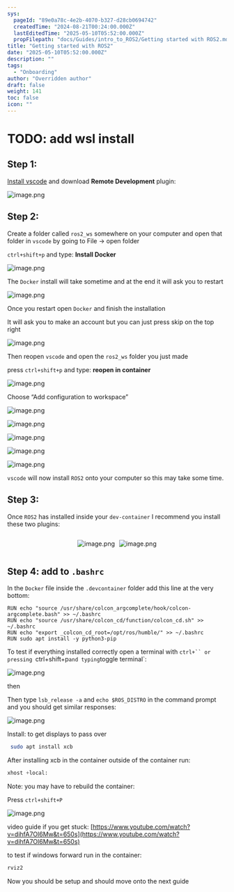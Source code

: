 ```yaml
---
sys:
  pageId: "89e0a78c-4e2b-4070-b327-d28cb0694742"
  createdTime: "2024-08-21T00:24:00.000Z"
  lastEditedTime: "2025-05-10T05:52:00.000Z"
  propFilepath: "docs/Guides/intro_to_ROS2/Getting started with ROS2.md"
title: "Getting started with ROS2"
date: "2025-05-10T05:52:00.000Z"
description: ""
tags:
  - "Onboarding"
author: "Overridden author"
draft: false
weight: 141
toc: false
icon: ""
---
```


# TODO: add wsl install

## Step 1:

[Install vscode](https://code.visualstudio.com/download) and download **Remote Development** plugin:

![image.png](https://prod-files-secure.s3.us-west-2.amazonaws.com/d518164a-d88e-44d1-a4ee-3adb3bd8bce0/efb52993-1881-4a40-b95e-6f020334f022/image.png?X-Amz-Algorithm=AWS4-HMAC-SHA256&X-Amz-Content-Sha256=UNSIGNED-PAYLOAD&X-Amz-Credential=ASIAZI2LB466UOEXPICL%2F20250605%2Fus-west-2%2Fs3%2Faws4_request&X-Amz-Date=20250605T071007Z&X-Amz-Expires=3600&X-Amz-Security-Token=IQoJb3JpZ2luX2VjEGYaCXVzLXdlc3QtMiJIMEYCIQCBmzTwLOVp3ASKuv2v%2BE2JXfKUgbWGi6c%2FVOeEUAES9wIhANNgOQmzI%2Bb%2B0WMaoF%2FiW26QO1E54pxGtLjg45A6KIm6Kv8DCD8QABoMNjM3NDIzMTgzODA1Igy8aUgyaHEZ%2FH78uwsq3APDocqRwc4Kjt8yqVE9sDc3EnK1l%2BLao40ggeaX21rxxg3pGxQ%2B5pvewhQ%2F9w57sa25iCYlMu1OC%2BSaRAtTFOaECAvPvbz%2FhhcVwMFCB5VXkZhrsqed8ePKysX%2BtY0%2BNGovGc%2FGunh0lYfVO2ATzohSDYhpgqLp10MuMn%2FUUGzUUF1C5lxWQGBLB5dVs0FEldOoXy7Cq2hKzg0cK9MQto1Ul38ZTLVBlRtGfI1vtSwSlqf27Nwjz94q0QZ3%2BRx1vNojvsnd0w1I9aVasVQuEuUVPn9gw5b9cd%2B%2Bpzz6O8SmnMgRU501uHx3D2SCLmgSSVf22rpbNKb%2Bb%2Fmz5UW4sD7q7G3E4JVmjuzGRulv988l93gzsnn1%2BeAfUcboApLevH3RsvR5tVDVuHaHWt3uuGCkXuUCCyYA3b1O%2BvrHKBoB5yLs%2B3H6ds%2BFjXGNQeRI5BK05nSVn5w7ML8R2IOQZNozi3MWtS2tfy2cS7tcbCK1AkTo%2FjGuKoGnsHSi0BwU4VlS5V%2FMt%2FmgNV1nVKVi%2BhJXgK32EiVXYnCJwKxEoS1ijLP2ZG4dSKVa9ogH230buTD8Cmx4hDwrUaxHKt7nMv3XQijRbh%2FWWdtrzrr2xIrrvvX3tmKsfmDIZc7oKzD15YTCBjqkAdIDwdF4erPNUeZzYsXv2wdXn8IkLg%2BuSj9kc61aq3BVUld5HrfJOAIRVOmgKr6Cs2tM%2Foqe47TZbGzSPNwNyGcwLlFtDJB%2BrHblw8yHHS%2BiTTfqX%2FgABiFkTZlOXX3P5Qnu2PhSE0YMYqiI1qgZ%2BjUVFnFajiXYhr1%2Bq0zHvrbqldBB0cP6F56umoBOWl6atoVFSGha1P6oUA%2Fo8m8UXcAwillD&X-Amz-Signature=854e120680214c88f3a66f8941a3801cc151d95ce283abbc0a51a7d0217a7169&X-Amz-SignedHeaders=host&x-id=GetObject)

## Step 2:

Create a folder called `ros2_ws` somewhere on your computer and open that folder in `vscode` by going to File → open folder 

`ctrl+shift+p` and type: **Install Docker**

![image.png](https://prod-files-secure.s3.us-west-2.amazonaws.com/d518164a-d88e-44d1-a4ee-3adb3bd8bce0/2269dc0e-1cd5-47ff-bceb-c04ad9b2eab0/image.png?X-Amz-Algorithm=AWS4-HMAC-SHA256&X-Amz-Content-Sha256=UNSIGNED-PAYLOAD&X-Amz-Credential=ASIAZI2LB466UOEXPICL%2F20250605%2Fus-west-2%2Fs3%2Faws4_request&X-Amz-Date=20250605T071007Z&X-Amz-Expires=3600&X-Amz-Security-Token=IQoJb3JpZ2luX2VjEGYaCXVzLXdlc3QtMiJIMEYCIQCBmzTwLOVp3ASKuv2v%2BE2JXfKUgbWGi6c%2FVOeEUAES9wIhANNgOQmzI%2Bb%2B0WMaoF%2FiW26QO1E54pxGtLjg45A6KIm6Kv8DCD8QABoMNjM3NDIzMTgzODA1Igy8aUgyaHEZ%2FH78uwsq3APDocqRwc4Kjt8yqVE9sDc3EnK1l%2BLao40ggeaX21rxxg3pGxQ%2B5pvewhQ%2F9w57sa25iCYlMu1OC%2BSaRAtTFOaECAvPvbz%2FhhcVwMFCB5VXkZhrsqed8ePKysX%2BtY0%2BNGovGc%2FGunh0lYfVO2ATzohSDYhpgqLp10MuMn%2FUUGzUUF1C5lxWQGBLB5dVs0FEldOoXy7Cq2hKzg0cK9MQto1Ul38ZTLVBlRtGfI1vtSwSlqf27Nwjz94q0QZ3%2BRx1vNojvsnd0w1I9aVasVQuEuUVPn9gw5b9cd%2B%2Bpzz6O8SmnMgRU501uHx3D2SCLmgSSVf22rpbNKb%2Bb%2Fmz5UW4sD7q7G3E4JVmjuzGRulv988l93gzsnn1%2BeAfUcboApLevH3RsvR5tVDVuHaHWt3uuGCkXuUCCyYA3b1O%2BvrHKBoB5yLs%2B3H6ds%2BFjXGNQeRI5BK05nSVn5w7ML8R2IOQZNozi3MWtS2tfy2cS7tcbCK1AkTo%2FjGuKoGnsHSi0BwU4VlS5V%2FMt%2FmgNV1nVKVi%2BhJXgK32EiVXYnCJwKxEoS1ijLP2ZG4dSKVa9ogH230buTD8Cmx4hDwrUaxHKt7nMv3XQijRbh%2FWWdtrzrr2xIrrvvX3tmKsfmDIZc7oKzD15YTCBjqkAdIDwdF4erPNUeZzYsXv2wdXn8IkLg%2BuSj9kc61aq3BVUld5HrfJOAIRVOmgKr6Cs2tM%2Foqe47TZbGzSPNwNyGcwLlFtDJB%2BrHblw8yHHS%2BiTTfqX%2FgABiFkTZlOXX3P5Qnu2PhSE0YMYqiI1qgZ%2BjUVFnFajiXYhr1%2Bq0zHvrbqldBB0cP6F56umoBOWl6atoVFSGha1P6oUA%2Fo8m8UXcAwillD&X-Amz-Signature=ff86e665acd5a107b54750f2e99e1549f9573b9c34028bdf4d40ed7ccd281d1c&X-Amz-SignedHeaders=host&x-id=GetObject)

The `Docker` install will take sometime and at the end it will ask you to restart

![image.png](https://prod-files-secure.s3.us-west-2.amazonaws.com/d518164a-d88e-44d1-a4ee-3adb3bd8bce0/ed233f78-be33-4b1f-b89c-9c346c0e961e/image.png?X-Amz-Algorithm=AWS4-HMAC-SHA256&X-Amz-Content-Sha256=UNSIGNED-PAYLOAD&X-Amz-Credential=ASIAZI2LB466UOEXPICL%2F20250605%2Fus-west-2%2Fs3%2Faws4_request&X-Amz-Date=20250605T071007Z&X-Amz-Expires=3600&X-Amz-Security-Token=IQoJb3JpZ2luX2VjEGYaCXVzLXdlc3QtMiJIMEYCIQCBmzTwLOVp3ASKuv2v%2BE2JXfKUgbWGi6c%2FVOeEUAES9wIhANNgOQmzI%2Bb%2B0WMaoF%2FiW26QO1E54pxGtLjg45A6KIm6Kv8DCD8QABoMNjM3NDIzMTgzODA1Igy8aUgyaHEZ%2FH78uwsq3APDocqRwc4Kjt8yqVE9sDc3EnK1l%2BLao40ggeaX21rxxg3pGxQ%2B5pvewhQ%2F9w57sa25iCYlMu1OC%2BSaRAtTFOaECAvPvbz%2FhhcVwMFCB5VXkZhrsqed8ePKysX%2BtY0%2BNGovGc%2FGunh0lYfVO2ATzohSDYhpgqLp10MuMn%2FUUGzUUF1C5lxWQGBLB5dVs0FEldOoXy7Cq2hKzg0cK9MQto1Ul38ZTLVBlRtGfI1vtSwSlqf27Nwjz94q0QZ3%2BRx1vNojvsnd0w1I9aVasVQuEuUVPn9gw5b9cd%2B%2Bpzz6O8SmnMgRU501uHx3D2SCLmgSSVf22rpbNKb%2Bb%2Fmz5UW4sD7q7G3E4JVmjuzGRulv988l93gzsnn1%2BeAfUcboApLevH3RsvR5tVDVuHaHWt3uuGCkXuUCCyYA3b1O%2BvrHKBoB5yLs%2B3H6ds%2BFjXGNQeRI5BK05nSVn5w7ML8R2IOQZNozi3MWtS2tfy2cS7tcbCK1AkTo%2FjGuKoGnsHSi0BwU4VlS5V%2FMt%2FmgNV1nVKVi%2BhJXgK32EiVXYnCJwKxEoS1ijLP2ZG4dSKVa9ogH230buTD8Cmx4hDwrUaxHKt7nMv3XQijRbh%2FWWdtrzrr2xIrrvvX3tmKsfmDIZc7oKzD15YTCBjqkAdIDwdF4erPNUeZzYsXv2wdXn8IkLg%2BuSj9kc61aq3BVUld5HrfJOAIRVOmgKr6Cs2tM%2Foqe47TZbGzSPNwNyGcwLlFtDJB%2BrHblw8yHHS%2BiTTfqX%2FgABiFkTZlOXX3P5Qnu2PhSE0YMYqiI1qgZ%2BjUVFnFajiXYhr1%2Bq0zHvrbqldBB0cP6F56umoBOWl6atoVFSGha1P6oUA%2Fo8m8UXcAwillD&X-Amz-Signature=59f47dd5cf124e6a2c62127e9b2a478b0b942394a3f0d68bc53fad746fa5d43c&X-Amz-SignedHeaders=host&x-id=GetObject)

Once you restart open `Docker` and finish the installation

It will ask you to make an account but you can just press skip on the top right

![image.png](https://prod-files-secure.s3.us-west-2.amazonaws.com/d518164a-d88e-44d1-a4ee-3adb3bd8bce0/21010ad9-1659-4fd9-9f59-9932a09b2a3d/image.png?X-Amz-Algorithm=AWS4-HMAC-SHA256&X-Amz-Content-Sha256=UNSIGNED-PAYLOAD&X-Amz-Credential=ASIAZI2LB466UOEXPICL%2F20250605%2Fus-west-2%2Fs3%2Faws4_request&X-Amz-Date=20250605T071007Z&X-Amz-Expires=3600&X-Amz-Security-Token=IQoJb3JpZ2luX2VjEGYaCXVzLXdlc3QtMiJIMEYCIQCBmzTwLOVp3ASKuv2v%2BE2JXfKUgbWGi6c%2FVOeEUAES9wIhANNgOQmzI%2Bb%2B0WMaoF%2FiW26QO1E54pxGtLjg45A6KIm6Kv8DCD8QABoMNjM3NDIzMTgzODA1Igy8aUgyaHEZ%2FH78uwsq3APDocqRwc4Kjt8yqVE9sDc3EnK1l%2BLao40ggeaX21rxxg3pGxQ%2B5pvewhQ%2F9w57sa25iCYlMu1OC%2BSaRAtTFOaECAvPvbz%2FhhcVwMFCB5VXkZhrsqed8ePKysX%2BtY0%2BNGovGc%2FGunh0lYfVO2ATzohSDYhpgqLp10MuMn%2FUUGzUUF1C5lxWQGBLB5dVs0FEldOoXy7Cq2hKzg0cK9MQto1Ul38ZTLVBlRtGfI1vtSwSlqf27Nwjz94q0QZ3%2BRx1vNojvsnd0w1I9aVasVQuEuUVPn9gw5b9cd%2B%2Bpzz6O8SmnMgRU501uHx3D2SCLmgSSVf22rpbNKb%2Bb%2Fmz5UW4sD7q7G3E4JVmjuzGRulv988l93gzsnn1%2BeAfUcboApLevH3RsvR5tVDVuHaHWt3uuGCkXuUCCyYA3b1O%2BvrHKBoB5yLs%2B3H6ds%2BFjXGNQeRI5BK05nSVn5w7ML8R2IOQZNozi3MWtS2tfy2cS7tcbCK1AkTo%2FjGuKoGnsHSi0BwU4VlS5V%2FMt%2FmgNV1nVKVi%2BhJXgK32EiVXYnCJwKxEoS1ijLP2ZG4dSKVa9ogH230buTD8Cmx4hDwrUaxHKt7nMv3XQijRbh%2FWWdtrzrr2xIrrvvX3tmKsfmDIZc7oKzD15YTCBjqkAdIDwdF4erPNUeZzYsXv2wdXn8IkLg%2BuSj9kc61aq3BVUld5HrfJOAIRVOmgKr6Cs2tM%2Foqe47TZbGzSPNwNyGcwLlFtDJB%2BrHblw8yHHS%2BiTTfqX%2FgABiFkTZlOXX3P5Qnu2PhSE0YMYqiI1qgZ%2BjUVFnFajiXYhr1%2Bq0zHvrbqldBB0cP6F56umoBOWl6atoVFSGha1P6oUA%2Fo8m8UXcAwillD&X-Amz-Signature=9304af25dd4b8887f4c5f10b60854d914d259512f959235859f5bcdceacd81c9&X-Amz-SignedHeaders=host&x-id=GetObject)

Then reopen `vscode` and open the `ros2_ws` folder you just made

press `ctrl+shift+p` and type: **reopen in container**

![image.png](https://prod-files-secure.s3.us-west-2.amazonaws.com/d518164a-d88e-44d1-a4ee-3adb3bd8bce0/4e93b8c2-41ad-488c-8095-c74205196118/image.png?X-Amz-Algorithm=AWS4-HMAC-SHA256&X-Amz-Content-Sha256=UNSIGNED-PAYLOAD&X-Amz-Credential=ASIAZI2LB466UOEXPICL%2F20250605%2Fus-west-2%2Fs3%2Faws4_request&X-Amz-Date=20250605T071007Z&X-Amz-Expires=3600&X-Amz-Security-Token=IQoJb3JpZ2luX2VjEGYaCXVzLXdlc3QtMiJIMEYCIQCBmzTwLOVp3ASKuv2v%2BE2JXfKUgbWGi6c%2FVOeEUAES9wIhANNgOQmzI%2Bb%2B0WMaoF%2FiW26QO1E54pxGtLjg45A6KIm6Kv8DCD8QABoMNjM3NDIzMTgzODA1Igy8aUgyaHEZ%2FH78uwsq3APDocqRwc4Kjt8yqVE9sDc3EnK1l%2BLao40ggeaX21rxxg3pGxQ%2B5pvewhQ%2F9w57sa25iCYlMu1OC%2BSaRAtTFOaECAvPvbz%2FhhcVwMFCB5VXkZhrsqed8ePKysX%2BtY0%2BNGovGc%2FGunh0lYfVO2ATzohSDYhpgqLp10MuMn%2FUUGzUUF1C5lxWQGBLB5dVs0FEldOoXy7Cq2hKzg0cK9MQto1Ul38ZTLVBlRtGfI1vtSwSlqf27Nwjz94q0QZ3%2BRx1vNojvsnd0w1I9aVasVQuEuUVPn9gw5b9cd%2B%2Bpzz6O8SmnMgRU501uHx3D2SCLmgSSVf22rpbNKb%2Bb%2Fmz5UW4sD7q7G3E4JVmjuzGRulv988l93gzsnn1%2BeAfUcboApLevH3RsvR5tVDVuHaHWt3uuGCkXuUCCyYA3b1O%2BvrHKBoB5yLs%2B3H6ds%2BFjXGNQeRI5BK05nSVn5w7ML8R2IOQZNozi3MWtS2tfy2cS7tcbCK1AkTo%2FjGuKoGnsHSi0BwU4VlS5V%2FMt%2FmgNV1nVKVi%2BhJXgK32EiVXYnCJwKxEoS1ijLP2ZG4dSKVa9ogH230buTD8Cmx4hDwrUaxHKt7nMv3XQijRbh%2FWWdtrzrr2xIrrvvX3tmKsfmDIZc7oKzD15YTCBjqkAdIDwdF4erPNUeZzYsXv2wdXn8IkLg%2BuSj9kc61aq3BVUld5HrfJOAIRVOmgKr6Cs2tM%2Foqe47TZbGzSPNwNyGcwLlFtDJB%2BrHblw8yHHS%2BiTTfqX%2FgABiFkTZlOXX3P5Qnu2PhSE0YMYqiI1qgZ%2BjUVFnFajiXYhr1%2Bq0zHvrbqldBB0cP6F56umoBOWl6atoVFSGha1P6oUA%2Fo8m8UXcAwillD&X-Amz-Signature=74c098097e81383af8e59f5c8e8c950f140d145fbccc58209259974a3d9ec78e&X-Amz-SignedHeaders=host&x-id=GetObject)

Choose “Add configuration to workspace”

![image.png](https://prod-files-secure.s3.us-west-2.amazonaws.com/d518164a-d88e-44d1-a4ee-3adb3bd8bce0/9560b282-5060-4989-ba37-97e7b2c22476/image.png?X-Amz-Algorithm=AWS4-HMAC-SHA256&X-Amz-Content-Sha256=UNSIGNED-PAYLOAD&X-Amz-Credential=ASIAZI2LB466UOEXPICL%2F20250605%2Fus-west-2%2Fs3%2Faws4_request&X-Amz-Date=20250605T071007Z&X-Amz-Expires=3600&X-Amz-Security-Token=IQoJb3JpZ2luX2VjEGYaCXVzLXdlc3QtMiJIMEYCIQCBmzTwLOVp3ASKuv2v%2BE2JXfKUgbWGi6c%2FVOeEUAES9wIhANNgOQmzI%2Bb%2B0WMaoF%2FiW26QO1E54pxGtLjg45A6KIm6Kv8DCD8QABoMNjM3NDIzMTgzODA1Igy8aUgyaHEZ%2FH78uwsq3APDocqRwc4Kjt8yqVE9sDc3EnK1l%2BLao40ggeaX21rxxg3pGxQ%2B5pvewhQ%2F9w57sa25iCYlMu1OC%2BSaRAtTFOaECAvPvbz%2FhhcVwMFCB5VXkZhrsqed8ePKysX%2BtY0%2BNGovGc%2FGunh0lYfVO2ATzohSDYhpgqLp10MuMn%2FUUGzUUF1C5lxWQGBLB5dVs0FEldOoXy7Cq2hKzg0cK9MQto1Ul38ZTLVBlRtGfI1vtSwSlqf27Nwjz94q0QZ3%2BRx1vNojvsnd0w1I9aVasVQuEuUVPn9gw5b9cd%2B%2Bpzz6O8SmnMgRU501uHx3D2SCLmgSSVf22rpbNKb%2Bb%2Fmz5UW4sD7q7G3E4JVmjuzGRulv988l93gzsnn1%2BeAfUcboApLevH3RsvR5tVDVuHaHWt3uuGCkXuUCCyYA3b1O%2BvrHKBoB5yLs%2B3H6ds%2BFjXGNQeRI5BK05nSVn5w7ML8R2IOQZNozi3MWtS2tfy2cS7tcbCK1AkTo%2FjGuKoGnsHSi0BwU4VlS5V%2FMt%2FmgNV1nVKVi%2BhJXgK32EiVXYnCJwKxEoS1ijLP2ZG4dSKVa9ogH230buTD8Cmx4hDwrUaxHKt7nMv3XQijRbh%2FWWdtrzrr2xIrrvvX3tmKsfmDIZc7oKzD15YTCBjqkAdIDwdF4erPNUeZzYsXv2wdXn8IkLg%2BuSj9kc61aq3BVUld5HrfJOAIRVOmgKr6Cs2tM%2Foqe47TZbGzSPNwNyGcwLlFtDJB%2BrHblw8yHHS%2BiTTfqX%2FgABiFkTZlOXX3P5Qnu2PhSE0YMYqiI1qgZ%2BjUVFnFajiXYhr1%2Bq0zHvrbqldBB0cP6F56umoBOWl6atoVFSGha1P6oUA%2Fo8m8UXcAwillD&X-Amz-Signature=4bfdf38a72d93f68cc13e4bae26142d8952a027559bc10086c3b1f3b67fcd486&X-Amz-SignedHeaders=host&x-id=GetObject)

![image.png](https://prod-files-secure.s3.us-west-2.amazonaws.com/d518164a-d88e-44d1-a4ee-3adb3bd8bce0/2ee63f81-886b-48e8-a553-dc6e5eac99e4/image.png?X-Amz-Algorithm=AWS4-HMAC-SHA256&X-Amz-Content-Sha256=UNSIGNED-PAYLOAD&X-Amz-Credential=ASIAZI2LB466UOEXPICL%2F20250605%2Fus-west-2%2Fs3%2Faws4_request&X-Amz-Date=20250605T071007Z&X-Amz-Expires=3600&X-Amz-Security-Token=IQoJb3JpZ2luX2VjEGYaCXVzLXdlc3QtMiJIMEYCIQCBmzTwLOVp3ASKuv2v%2BE2JXfKUgbWGi6c%2FVOeEUAES9wIhANNgOQmzI%2Bb%2B0WMaoF%2FiW26QO1E54pxGtLjg45A6KIm6Kv8DCD8QABoMNjM3NDIzMTgzODA1Igy8aUgyaHEZ%2FH78uwsq3APDocqRwc4Kjt8yqVE9sDc3EnK1l%2BLao40ggeaX21rxxg3pGxQ%2B5pvewhQ%2F9w57sa25iCYlMu1OC%2BSaRAtTFOaECAvPvbz%2FhhcVwMFCB5VXkZhrsqed8ePKysX%2BtY0%2BNGovGc%2FGunh0lYfVO2ATzohSDYhpgqLp10MuMn%2FUUGzUUF1C5lxWQGBLB5dVs0FEldOoXy7Cq2hKzg0cK9MQto1Ul38ZTLVBlRtGfI1vtSwSlqf27Nwjz94q0QZ3%2BRx1vNojvsnd0w1I9aVasVQuEuUVPn9gw5b9cd%2B%2Bpzz6O8SmnMgRU501uHx3D2SCLmgSSVf22rpbNKb%2Bb%2Fmz5UW4sD7q7G3E4JVmjuzGRulv988l93gzsnn1%2BeAfUcboApLevH3RsvR5tVDVuHaHWt3uuGCkXuUCCyYA3b1O%2BvrHKBoB5yLs%2B3H6ds%2BFjXGNQeRI5BK05nSVn5w7ML8R2IOQZNozi3MWtS2tfy2cS7tcbCK1AkTo%2FjGuKoGnsHSi0BwU4VlS5V%2FMt%2FmgNV1nVKVi%2BhJXgK32EiVXYnCJwKxEoS1ijLP2ZG4dSKVa9ogH230buTD8Cmx4hDwrUaxHKt7nMv3XQijRbh%2FWWdtrzrr2xIrrvvX3tmKsfmDIZc7oKzD15YTCBjqkAdIDwdF4erPNUeZzYsXv2wdXn8IkLg%2BuSj9kc61aq3BVUld5HrfJOAIRVOmgKr6Cs2tM%2Foqe47TZbGzSPNwNyGcwLlFtDJB%2BrHblw8yHHS%2BiTTfqX%2FgABiFkTZlOXX3P5Qnu2PhSE0YMYqiI1qgZ%2BjUVFnFajiXYhr1%2Bq0zHvrbqldBB0cP6F56umoBOWl6atoVFSGha1P6oUA%2Fo8m8UXcAwillD&X-Amz-Signature=6dce7aecd174c914e05b942a4147d2b709b7d075f48399bd83bcbde215aecbe4&X-Amz-SignedHeaders=host&x-id=GetObject)

![image.png](https://prod-files-secure.s3.us-west-2.amazonaws.com/d518164a-d88e-44d1-a4ee-3adb3bd8bce0/ae1580b2-b048-407e-aed9-b584224a7a04/image.png?X-Amz-Algorithm=AWS4-HMAC-SHA256&X-Amz-Content-Sha256=UNSIGNED-PAYLOAD&X-Amz-Credential=ASIAZI2LB466UOEXPICL%2F20250605%2Fus-west-2%2Fs3%2Faws4_request&X-Amz-Date=20250605T071007Z&X-Amz-Expires=3600&X-Amz-Security-Token=IQoJb3JpZ2luX2VjEGYaCXVzLXdlc3QtMiJIMEYCIQCBmzTwLOVp3ASKuv2v%2BE2JXfKUgbWGi6c%2FVOeEUAES9wIhANNgOQmzI%2Bb%2B0WMaoF%2FiW26QO1E54pxGtLjg45A6KIm6Kv8DCD8QABoMNjM3NDIzMTgzODA1Igy8aUgyaHEZ%2FH78uwsq3APDocqRwc4Kjt8yqVE9sDc3EnK1l%2BLao40ggeaX21rxxg3pGxQ%2B5pvewhQ%2F9w57sa25iCYlMu1OC%2BSaRAtTFOaECAvPvbz%2FhhcVwMFCB5VXkZhrsqed8ePKysX%2BtY0%2BNGovGc%2FGunh0lYfVO2ATzohSDYhpgqLp10MuMn%2FUUGzUUF1C5lxWQGBLB5dVs0FEldOoXy7Cq2hKzg0cK9MQto1Ul38ZTLVBlRtGfI1vtSwSlqf27Nwjz94q0QZ3%2BRx1vNojvsnd0w1I9aVasVQuEuUVPn9gw5b9cd%2B%2Bpzz6O8SmnMgRU501uHx3D2SCLmgSSVf22rpbNKb%2Bb%2Fmz5UW4sD7q7G3E4JVmjuzGRulv988l93gzsnn1%2BeAfUcboApLevH3RsvR5tVDVuHaHWt3uuGCkXuUCCyYA3b1O%2BvrHKBoB5yLs%2B3H6ds%2BFjXGNQeRI5BK05nSVn5w7ML8R2IOQZNozi3MWtS2tfy2cS7tcbCK1AkTo%2FjGuKoGnsHSi0BwU4VlS5V%2FMt%2FmgNV1nVKVi%2BhJXgK32EiVXYnCJwKxEoS1ijLP2ZG4dSKVa9ogH230buTD8Cmx4hDwrUaxHKt7nMv3XQijRbh%2FWWdtrzrr2xIrrvvX3tmKsfmDIZc7oKzD15YTCBjqkAdIDwdF4erPNUeZzYsXv2wdXn8IkLg%2BuSj9kc61aq3BVUld5HrfJOAIRVOmgKr6Cs2tM%2Foqe47TZbGzSPNwNyGcwLlFtDJB%2BrHblw8yHHS%2BiTTfqX%2FgABiFkTZlOXX3P5Qnu2PhSE0YMYqiI1qgZ%2BjUVFnFajiXYhr1%2Bq0zHvrbqldBB0cP6F56umoBOWl6atoVFSGha1P6oUA%2Fo8m8UXcAwillD&X-Amz-Signature=835657edb3bd026db7e40b34326109d5a6628b1c87cf0538dcad55c1647d9320&X-Amz-SignedHeaders=host&x-id=GetObject)

![image.png](https://prod-files-secure.s3.us-west-2.amazonaws.com/d518164a-d88e-44d1-a4ee-3adb3bd8bce0/53255b28-f75e-430f-b9e3-c0ac8577e42b/image.png?X-Amz-Algorithm=AWS4-HMAC-SHA256&X-Amz-Content-Sha256=UNSIGNED-PAYLOAD&X-Amz-Credential=ASIAZI2LB466UOEXPICL%2F20250605%2Fus-west-2%2Fs3%2Faws4_request&X-Amz-Date=20250605T071007Z&X-Amz-Expires=3600&X-Amz-Security-Token=IQoJb3JpZ2luX2VjEGYaCXVzLXdlc3QtMiJIMEYCIQCBmzTwLOVp3ASKuv2v%2BE2JXfKUgbWGi6c%2FVOeEUAES9wIhANNgOQmzI%2Bb%2B0WMaoF%2FiW26QO1E54pxGtLjg45A6KIm6Kv8DCD8QABoMNjM3NDIzMTgzODA1Igy8aUgyaHEZ%2FH78uwsq3APDocqRwc4Kjt8yqVE9sDc3EnK1l%2BLao40ggeaX21rxxg3pGxQ%2B5pvewhQ%2F9w57sa25iCYlMu1OC%2BSaRAtTFOaECAvPvbz%2FhhcVwMFCB5VXkZhrsqed8ePKysX%2BtY0%2BNGovGc%2FGunh0lYfVO2ATzohSDYhpgqLp10MuMn%2FUUGzUUF1C5lxWQGBLB5dVs0FEldOoXy7Cq2hKzg0cK9MQto1Ul38ZTLVBlRtGfI1vtSwSlqf27Nwjz94q0QZ3%2BRx1vNojvsnd0w1I9aVasVQuEuUVPn9gw5b9cd%2B%2Bpzz6O8SmnMgRU501uHx3D2SCLmgSSVf22rpbNKb%2Bb%2Fmz5UW4sD7q7G3E4JVmjuzGRulv988l93gzsnn1%2BeAfUcboApLevH3RsvR5tVDVuHaHWt3uuGCkXuUCCyYA3b1O%2BvrHKBoB5yLs%2B3H6ds%2BFjXGNQeRI5BK05nSVn5w7ML8R2IOQZNozi3MWtS2tfy2cS7tcbCK1AkTo%2FjGuKoGnsHSi0BwU4VlS5V%2FMt%2FmgNV1nVKVi%2BhJXgK32EiVXYnCJwKxEoS1ijLP2ZG4dSKVa9ogH230buTD8Cmx4hDwrUaxHKt7nMv3XQijRbh%2FWWdtrzrr2xIrrvvX3tmKsfmDIZc7oKzD15YTCBjqkAdIDwdF4erPNUeZzYsXv2wdXn8IkLg%2BuSj9kc61aq3BVUld5HrfJOAIRVOmgKr6Cs2tM%2Foqe47TZbGzSPNwNyGcwLlFtDJB%2BrHblw8yHHS%2BiTTfqX%2FgABiFkTZlOXX3P5Qnu2PhSE0YMYqiI1qgZ%2BjUVFnFajiXYhr1%2Bq0zHvrbqldBB0cP6F56umoBOWl6atoVFSGha1P6oUA%2Fo8m8UXcAwillD&X-Amz-Signature=df2ae496c3890571edb62663210f572c5438e4b97d243d4b9eb4948853dd6706&X-Amz-SignedHeaders=host&x-id=GetObject)

![image.png](https://prod-files-secure.s3.us-west-2.amazonaws.com/d518164a-d88e-44d1-a4ee-3adb3bd8bce0/7c562767-5af9-4ffb-97d1-327bcdf4ee00/image.png?X-Amz-Algorithm=AWS4-HMAC-SHA256&X-Amz-Content-Sha256=UNSIGNED-PAYLOAD&X-Amz-Credential=ASIAZI2LB466UOEXPICL%2F20250605%2Fus-west-2%2Fs3%2Faws4_request&X-Amz-Date=20250605T071007Z&X-Amz-Expires=3600&X-Amz-Security-Token=IQoJb3JpZ2luX2VjEGYaCXVzLXdlc3QtMiJIMEYCIQCBmzTwLOVp3ASKuv2v%2BE2JXfKUgbWGi6c%2FVOeEUAES9wIhANNgOQmzI%2Bb%2B0WMaoF%2FiW26QO1E54pxGtLjg45A6KIm6Kv8DCD8QABoMNjM3NDIzMTgzODA1Igy8aUgyaHEZ%2FH78uwsq3APDocqRwc4Kjt8yqVE9sDc3EnK1l%2BLao40ggeaX21rxxg3pGxQ%2B5pvewhQ%2F9w57sa25iCYlMu1OC%2BSaRAtTFOaECAvPvbz%2FhhcVwMFCB5VXkZhrsqed8ePKysX%2BtY0%2BNGovGc%2FGunh0lYfVO2ATzohSDYhpgqLp10MuMn%2FUUGzUUF1C5lxWQGBLB5dVs0FEldOoXy7Cq2hKzg0cK9MQto1Ul38ZTLVBlRtGfI1vtSwSlqf27Nwjz94q0QZ3%2BRx1vNojvsnd0w1I9aVasVQuEuUVPn9gw5b9cd%2B%2Bpzz6O8SmnMgRU501uHx3D2SCLmgSSVf22rpbNKb%2Bb%2Fmz5UW4sD7q7G3E4JVmjuzGRulv988l93gzsnn1%2BeAfUcboApLevH3RsvR5tVDVuHaHWt3uuGCkXuUCCyYA3b1O%2BvrHKBoB5yLs%2B3H6ds%2BFjXGNQeRI5BK05nSVn5w7ML8R2IOQZNozi3MWtS2tfy2cS7tcbCK1AkTo%2FjGuKoGnsHSi0BwU4VlS5V%2FMt%2FmgNV1nVKVi%2BhJXgK32EiVXYnCJwKxEoS1ijLP2ZG4dSKVa9ogH230buTD8Cmx4hDwrUaxHKt7nMv3XQijRbh%2FWWdtrzrr2xIrrvvX3tmKsfmDIZc7oKzD15YTCBjqkAdIDwdF4erPNUeZzYsXv2wdXn8IkLg%2BuSj9kc61aq3BVUld5HrfJOAIRVOmgKr6Cs2tM%2Foqe47TZbGzSPNwNyGcwLlFtDJB%2BrHblw8yHHS%2BiTTfqX%2FgABiFkTZlOXX3P5Qnu2PhSE0YMYqiI1qgZ%2BjUVFnFajiXYhr1%2Bq0zHvrbqldBB0cP6F56umoBOWl6atoVFSGha1P6oUA%2Fo8m8UXcAwillD&X-Amz-Signature=7e4606548b9e2820a6e7eb7dbb7ce6a9b4ccb796dbc4c09f56105d68415fc632&X-Amz-SignedHeaders=host&x-id=GetObject)

`vscode` will now install `ROS2` onto your computer so this may take some time.

## Step 3:

Once `ROS2` has installed inside your `dev-container` I recommend you install these two plugins:

<div style="display: flex;flex-direction: row; column-gap:10px; max-width: 630px;justify-content: center;">
<div>

![image.png](https://prod-files-secure.s3.us-west-2.amazonaws.com/d518164a-d88e-44d1-a4ee-3adb3bd8bce0/3fc3d550-5a54-4ba1-ba6b-faa01cdb7369/image.png?X-Amz-Algorithm=AWS4-HMAC-SHA256&X-Amz-Content-Sha256=UNSIGNED-PAYLOAD&X-Amz-Credential=ASIAZI2LB4664PES26N4%2F20250605%2Fus-west-2%2Fs3%2Faws4_request&X-Amz-Date=20250605T071014Z&X-Amz-Expires=3600&X-Amz-Security-Token=IQoJb3JpZ2luX2VjEGYaCXVzLXdlc3QtMiJHMEUCIFQcRAXY3cMp3OlwGTwrQYTKOvz0L0ezC27ULXE%2BOR0WAiEAot9lm9fhKTE28Y4HhzPBuVYmS2c2JFXtGpmB4%2BP%2FjyQq%2FwMIPxAAGgw2Mzc0MjMxODM4MDUiDGqFPzKK1IFggZJ%2FbCrcA7P7i4GcItnr2xNX3jp%2FeiN8r39mU7H2N2uNESmPP9t7S7tKJA%2B5QhaSPYXPnNsOkXqKypBl%2B6DlvIgTtaLp1bdnM73JE%2Bvo3%2B2mSHe%2FhNi4YDwFOX9CshF9NYcPSdRWn%2BZcf0YgztCMyVc9z1qrNECvwP3RkPENTDHfOIMDhhWGIi2BbUgjAkdOYW93gpaEEpzCafVew66LhTjcbDwIKhPbVkhR%2FiHz6QmEUi7OBAaBhuTMbgCmQ5VVg%2FIjXKLlVzxn4P1w1MnQU4XWaZq%2FHKG%2BQ6uNxZ%2FXVo9IthRembacoMzeYQG%2FPD5tw0MB3dkXRlEcsSUmCIU%2BfH8Cz5vCUCVAOcPrnmpXTVE70ULHrH9W1sx8HS1evh0Rg1CQFp9xwg5Yce3JVbv%2Bd%2FCLqQM3wJP%2F%2BpMUsaS26Z65KmX0R2Vv9RrpWLVBWc%2BsdnzZNVwSshdJxlNjt8r8hqKW7MLfbCDiId6wunb3Y6YASVzO43A3JarI6uREJfIQishWSTQMEo17ZVaSyH35oIhJ5Q%2BYHBjIIEIoj%2B9OwRgwtYxVqchkud8uh5CixSLnpDHEp7OB8%2FwQDi8LyiBZBWGooSqugynQ405Ciyy09h1Nm7eo%2FSnkbZXLyRECjv%2BZEWbeMKDlhMIGOqUBz4qGgz5brl%2BhyVlesqv9p8kjY6%2BWaZhxD3z05ffUehEFtuUrxB%2BvlKcQP5tkZph9SVEvsi4sKm2Qyo9qUq9gfYdsRtvgG2is1GouBihHd1Pgm3bwk73lZZVeiibXrKzAPofoxSjlbAyRpogD402k5oSlgTWVg86YBj2rY4yAvYK9HZz9n7hGfYhtnymr5IygTL5reyKhh2Gkw1wzpn5hUB34lxYo&X-Amz-Signature=70fb2cd267e40f847cf4ea4c67efe4fa7c449e13e01b8d252ef71064ad9c6998&X-Amz-SignedHeaders=host&x-id=GetObject)

</div>
<div>

![image.png](https://prod-files-secure.s3.us-west-2.amazonaws.com/d518164a-d88e-44d1-a4ee-3adb3bd8bce0/d994cc66-13c2-4093-a5a3-f84cf4601a82/image.png?X-Amz-Algorithm=AWS4-HMAC-SHA256&X-Amz-Content-Sha256=UNSIGNED-PAYLOAD&X-Amz-Credential=ASIAZI2LB466X57XWKVS%2F20250605%2Fus-west-2%2Fs3%2Faws4_request&X-Amz-Date=20250605T071014Z&X-Amz-Expires=3600&X-Amz-Security-Token=IQoJb3JpZ2luX2VjEGYaCXVzLXdlc3QtMiJHMEUCICVeSTnslcWpeJJyugVxK64SxUsVK%2Bes%2BPvEsMwToTcWAiEAncmVp6xr52GTJHeykfDFiRC3zy4925hRng0VWP7hfPYq%2FwMIPxAAGgw2Mzc0MjMxODM4MDUiDK%2F2ZwGFi%2BdTa2hANSrcAwb30NrC90yvLSDP7iMi0UA4iQ9NRFoT8oE3SaOFb7vCWei1Xgac1xIFUQ1Kj%2BCe9ONu0F2LXC5WkZjRQh922kqNyLi3xIJVAE3HteW7QAMEVvh%2Fm1bccyxKlXTGxDMKGoi4IrAJbk1rgo9UDv1XvM7%2FIC%2BXvOqzzZflJv2L6jIjGxtiOWSdmty3R5Ni%2B1XeQbXySfQFnxXIAG%2BfsKeuDGZFBkiHEE9Yhy230ypOvHDcftAbxHEw4V5Ux5jlk6GCVytZNKU47sZ5yM7%2FeSiSrCgyyCDiTw%2BWTwILyVABuWWOE7H2yx2HdAm8xkwSw4YuMuT8iotSDHUA8mEfG4MhgMS7bT%2FYinGo1tH5UmN%2FFNNBIVcRE7WW5%2FB2WwfGpmzTfuI4hjOkI3iSZRB30Wqs%2BYsnxYJ%2FH0OzGG8y823RjQVPLvKBu%2BhycyK2zatrr3hBssSTWWeE4ywtWBocHNWZz5NKpiNCqGRqT9T96p0YFPBRx0mgKMudtfrPdZGXyGZYWhtWudVvoP2WHXMvpdmlcDRDas8u57vvoEC2tWdKeQg%2BJv7VKmdRli%2BdSjGT79EfrZRbjRWfPsjREqPQl0zU01FgYRgH2AYqF%2FmrcUdU6f4xsZ3iJJ9GEjcthDenMMzlhMIGOqUB7ahXwIvTW7wc2uxu%2F1iouHiJ57nDSji88UJ6rEJMfXr%2Bdpke6NsvZuoDTrQrTa%2FBJrKWp3HcSyW6Qk3JrTisVkqNH6NqaPpKGoss4NxIB3IxI7QVFkzHrKHS3uPCFnpa69OCjTbb433KTw9xDPYEozreGQTyE2h9EJMKMEveeAe%2Bybg9NccGfZP2qWpzkxo4aJR0dkKiyQu2hqUxJg%2BG%2FKKoZOHh&X-Amz-Signature=1eeee050add8c6567ffbcb3e5dfe1974c7e96217f02822699238a82a9ea3669e&X-Amz-SignedHeaders=host&x-id=GetObject)

</div>
</div>

## Step 4: add to `.bashrc`

In the `Docker` file inside the `.devcontainer` folder add this line at the very bottom: 

```docker
RUN echo "source /usr/share/colcon_argcomplete/hook/colcon-argcomplete.bash" >> ~/.bashrc
RUN echo "source /usr/share/colcon_cd/function/colcon_cd.sh" >> ~/.bashrc
RUN echo "export _colcon_cd_root=/opt/ros/humble/" >> ~/.bashrc
RUN sudo apt install -y python3-pip 
```

To test if everything installed correctly open a terminal with `ctrl+`` or pressing `ctrl+shift+p` and typing `toggle terminal`:

![image.png](https://prod-files-secure.s3.us-west-2.amazonaws.com/d518164a-d88e-44d1-a4ee-3adb3bd8bce0/6a4943d8-b04e-4c02-9a58-775f3384d1a5/image.png?X-Amz-Algorithm=AWS4-HMAC-SHA256&X-Amz-Content-Sha256=UNSIGNED-PAYLOAD&X-Amz-Credential=ASIAZI2LB466UOEXPICL%2F20250605%2Fus-west-2%2Fs3%2Faws4_request&X-Amz-Date=20250605T071007Z&X-Amz-Expires=3600&X-Amz-Security-Token=IQoJb3JpZ2luX2VjEGYaCXVzLXdlc3QtMiJIMEYCIQCBmzTwLOVp3ASKuv2v%2BE2JXfKUgbWGi6c%2FVOeEUAES9wIhANNgOQmzI%2Bb%2B0WMaoF%2FiW26QO1E54pxGtLjg45A6KIm6Kv8DCD8QABoMNjM3NDIzMTgzODA1Igy8aUgyaHEZ%2FH78uwsq3APDocqRwc4Kjt8yqVE9sDc3EnK1l%2BLao40ggeaX21rxxg3pGxQ%2B5pvewhQ%2F9w57sa25iCYlMu1OC%2BSaRAtTFOaECAvPvbz%2FhhcVwMFCB5VXkZhrsqed8ePKysX%2BtY0%2BNGovGc%2FGunh0lYfVO2ATzohSDYhpgqLp10MuMn%2FUUGzUUF1C5lxWQGBLB5dVs0FEldOoXy7Cq2hKzg0cK9MQto1Ul38ZTLVBlRtGfI1vtSwSlqf27Nwjz94q0QZ3%2BRx1vNojvsnd0w1I9aVasVQuEuUVPn9gw5b9cd%2B%2Bpzz6O8SmnMgRU501uHx3D2SCLmgSSVf22rpbNKb%2Bb%2Fmz5UW4sD7q7G3E4JVmjuzGRulv988l93gzsnn1%2BeAfUcboApLevH3RsvR5tVDVuHaHWt3uuGCkXuUCCyYA3b1O%2BvrHKBoB5yLs%2B3H6ds%2BFjXGNQeRI5BK05nSVn5w7ML8R2IOQZNozi3MWtS2tfy2cS7tcbCK1AkTo%2FjGuKoGnsHSi0BwU4VlS5V%2FMt%2FmgNV1nVKVi%2BhJXgK32EiVXYnCJwKxEoS1ijLP2ZG4dSKVa9ogH230buTD8Cmx4hDwrUaxHKt7nMv3XQijRbh%2FWWdtrzrr2xIrrvvX3tmKsfmDIZc7oKzD15YTCBjqkAdIDwdF4erPNUeZzYsXv2wdXn8IkLg%2BuSj9kc61aq3BVUld5HrfJOAIRVOmgKr6Cs2tM%2Foqe47TZbGzSPNwNyGcwLlFtDJB%2BrHblw8yHHS%2BiTTfqX%2FgABiFkTZlOXX3P5Qnu2PhSE0YMYqiI1qgZ%2BjUVFnFajiXYhr1%2Bq0zHvrbqldBB0cP6F56umoBOWl6atoVFSGha1P6oUA%2Fo8m8UXcAwillD&X-Amz-Signature=529d96b1f972ea1db20da62293cd94556377ff8cd985611f7d7154672175fa20&X-Amz-SignedHeaders=host&x-id=GetObject)

then 

Then type `lsb_release -a` and `echo $ROS_DISTRO` in the command prompt and you should get similar responses:

![image.png](https://prod-files-secure.s3.us-west-2.amazonaws.com/d518164a-d88e-44d1-a4ee-3adb3bd8bce0/3e635dec-a805-4e85-8b9e-d000e5b71a4e/image.png?X-Amz-Algorithm=AWS4-HMAC-SHA256&X-Amz-Content-Sha256=UNSIGNED-PAYLOAD&X-Amz-Credential=ASIAZI2LB466UOEXPICL%2F20250605%2Fus-west-2%2Fs3%2Faws4_request&X-Amz-Date=20250605T071007Z&X-Amz-Expires=3600&X-Amz-Security-Token=IQoJb3JpZ2luX2VjEGYaCXVzLXdlc3QtMiJIMEYCIQCBmzTwLOVp3ASKuv2v%2BE2JXfKUgbWGi6c%2FVOeEUAES9wIhANNgOQmzI%2Bb%2B0WMaoF%2FiW26QO1E54pxGtLjg45A6KIm6Kv8DCD8QABoMNjM3NDIzMTgzODA1Igy8aUgyaHEZ%2FH78uwsq3APDocqRwc4Kjt8yqVE9sDc3EnK1l%2BLao40ggeaX21rxxg3pGxQ%2B5pvewhQ%2F9w57sa25iCYlMu1OC%2BSaRAtTFOaECAvPvbz%2FhhcVwMFCB5VXkZhrsqed8ePKysX%2BtY0%2BNGovGc%2FGunh0lYfVO2ATzohSDYhpgqLp10MuMn%2FUUGzUUF1C5lxWQGBLB5dVs0FEldOoXy7Cq2hKzg0cK9MQto1Ul38ZTLVBlRtGfI1vtSwSlqf27Nwjz94q0QZ3%2BRx1vNojvsnd0w1I9aVasVQuEuUVPn9gw5b9cd%2B%2Bpzz6O8SmnMgRU501uHx3D2SCLmgSSVf22rpbNKb%2Bb%2Fmz5UW4sD7q7G3E4JVmjuzGRulv988l93gzsnn1%2BeAfUcboApLevH3RsvR5tVDVuHaHWt3uuGCkXuUCCyYA3b1O%2BvrHKBoB5yLs%2B3H6ds%2BFjXGNQeRI5BK05nSVn5w7ML8R2IOQZNozi3MWtS2tfy2cS7tcbCK1AkTo%2FjGuKoGnsHSi0BwU4VlS5V%2FMt%2FmgNV1nVKVi%2BhJXgK32EiVXYnCJwKxEoS1ijLP2ZG4dSKVa9ogH230buTD8Cmx4hDwrUaxHKt7nMv3XQijRbh%2FWWdtrzrr2xIrrvvX3tmKsfmDIZc7oKzD15YTCBjqkAdIDwdF4erPNUeZzYsXv2wdXn8IkLg%2BuSj9kc61aq3BVUld5HrfJOAIRVOmgKr6Cs2tM%2Foqe47TZbGzSPNwNyGcwLlFtDJB%2BrHblw8yHHS%2BiTTfqX%2FgABiFkTZlOXX3P5Qnu2PhSE0YMYqiI1qgZ%2BjUVFnFajiXYhr1%2Bq0zHvrbqldBB0cP6F56umoBOWl6atoVFSGha1P6oUA%2Fo8m8UXcAwillD&X-Amz-Signature=9fda0b39836a9ac174ee10695fb7148dafb0382d56ff28e63b36765383cf7217&X-Amz-SignedHeaders=host&x-id=GetObject)

Install:  to get displays to pass over

```bash
 sudo apt install xcb
```

After installing xcb in the container outside of the container run:

```python
xhost +local:
```

Note: you may have to rebuild the container:

Press `ctrl+shift+P`

![image.png](https://prod-files-secure.s3.us-west-2.amazonaws.com/d518164a-d88e-44d1-a4ee-3adb3bd8bce0/6c2be660-2618-4c38-9c26-53554f7a0b7b/image.png?X-Amz-Algorithm=AWS4-HMAC-SHA256&X-Amz-Content-Sha256=UNSIGNED-PAYLOAD&X-Amz-Credential=ASIAZI2LB466UOEXPICL%2F20250605%2Fus-west-2%2Fs3%2Faws4_request&X-Amz-Date=20250605T071007Z&X-Amz-Expires=3600&X-Amz-Security-Token=IQoJb3JpZ2luX2VjEGYaCXVzLXdlc3QtMiJIMEYCIQCBmzTwLOVp3ASKuv2v%2BE2JXfKUgbWGi6c%2FVOeEUAES9wIhANNgOQmzI%2Bb%2B0WMaoF%2FiW26QO1E54pxGtLjg45A6KIm6Kv8DCD8QABoMNjM3NDIzMTgzODA1Igy8aUgyaHEZ%2FH78uwsq3APDocqRwc4Kjt8yqVE9sDc3EnK1l%2BLao40ggeaX21rxxg3pGxQ%2B5pvewhQ%2F9w57sa25iCYlMu1OC%2BSaRAtTFOaECAvPvbz%2FhhcVwMFCB5VXkZhrsqed8ePKysX%2BtY0%2BNGovGc%2FGunh0lYfVO2ATzohSDYhpgqLp10MuMn%2FUUGzUUF1C5lxWQGBLB5dVs0FEldOoXy7Cq2hKzg0cK9MQto1Ul38ZTLVBlRtGfI1vtSwSlqf27Nwjz94q0QZ3%2BRx1vNojvsnd0w1I9aVasVQuEuUVPn9gw5b9cd%2B%2Bpzz6O8SmnMgRU501uHx3D2SCLmgSSVf22rpbNKb%2Bb%2Fmz5UW4sD7q7G3E4JVmjuzGRulv988l93gzsnn1%2BeAfUcboApLevH3RsvR5tVDVuHaHWt3uuGCkXuUCCyYA3b1O%2BvrHKBoB5yLs%2B3H6ds%2BFjXGNQeRI5BK05nSVn5w7ML8R2IOQZNozi3MWtS2tfy2cS7tcbCK1AkTo%2FjGuKoGnsHSi0BwU4VlS5V%2FMt%2FmgNV1nVKVi%2BhJXgK32EiVXYnCJwKxEoS1ijLP2ZG4dSKVa9ogH230buTD8Cmx4hDwrUaxHKt7nMv3XQijRbh%2FWWdtrzrr2xIrrvvX3tmKsfmDIZc7oKzD15YTCBjqkAdIDwdF4erPNUeZzYsXv2wdXn8IkLg%2BuSj9kc61aq3BVUld5HrfJOAIRVOmgKr6Cs2tM%2Foqe47TZbGzSPNwNyGcwLlFtDJB%2BrHblw8yHHS%2BiTTfqX%2FgABiFkTZlOXX3P5Qnu2PhSE0YMYqiI1qgZ%2BjUVFnFajiXYhr1%2Bq0zHvrbqldBB0cP6F56umoBOWl6atoVFSGha1P6oUA%2Fo8m8UXcAwillD&X-Amz-Signature=3714f70828f37acce9b96d2cff7456f84284b3d8332a8e24b32c17b8fc52a60c&X-Amz-SignedHeaders=host&x-id=GetObject)

video guide if you get stuck: [https://www.youtube.com/watch?v=dihfA7Ol6Mw&t=650s](https://www.youtube.com/watch?v=dihfA7Ol6Mw&t=650s)

to test if windows forward run in the container:

```bash
rviz2
```

Now you should be setup and should move onto the next guide 
